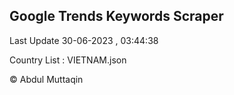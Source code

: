 

## Google Trends Keywords Scraper 
 
Last Update 30-06-2023 , 03:44:38

Country List :
VIETNAM.json



© Abdul Muttaqin 
